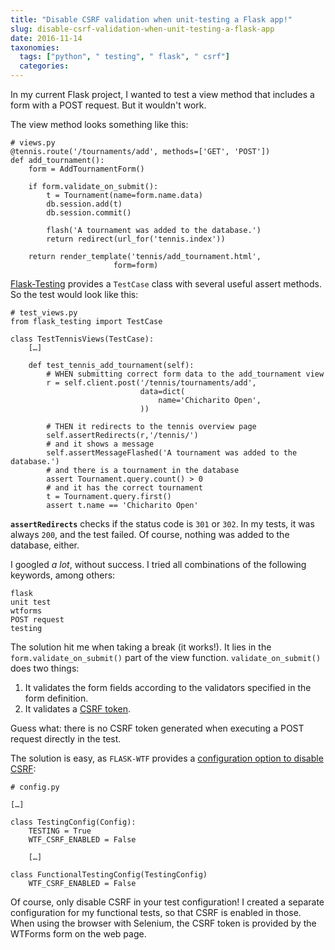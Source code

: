 ```yaml
---
title: "Disable CSRF validation when unit-testing a Flask app!"
slug: disable-csrf-validation-when-unit-testing-a-flask-app
date: 2016-11-14
taxonomies:
  tags: ["python", " testing", " flask", " csrf"]
  categories: 
---
```



In my current Flask project, I wanted to test a view method that includes a form with a POST request. But it wouldn't work. 

The view method looks something like this:

    # views.py
    @tennis.route('/tournaments/add', methods=['GET', 'POST'])
    def add_tournament():
        form = AddTournamentForm()
        
        if form.validate_on_submit():
            t = Tournament(name=form.name.data)
            db.session.add(t)
            db.session.commit()
            
            flash('A tournament was added to the database.')
            return redirect(url_for('tennis.index'))

        return render_template('tennis/add_tournament.html',
                           form=form)
      
   
[Flask-Testing](https://pythonhosted.org/Flask-Testing/) provides a <code>TestCase</code> class with several useful assert methods. So the test would look like this:

    # test_views.py  
    from flask_testing import TestCase
    
    class TestTennisViews(TestCase):    
        […]   
          
        def test_tennis_add_tournament(self):
            # WHEN submitting correct form data to the add_tournament view
            r = self.client.post('/tennis/tournaments/add',
                                 data=dict(
                                     name='Chicharito Open',
                                 ))
        
            # THEN it redirects to the tennis overview page
            self.assertRedirects(r,'/tennis/')
            # and it shows a message
            self.assertMessageFlashed('A tournament was added to the database.')
            # and there is a tournament in the database
            assert Tournament.query.count() > 0
            # and it has the correct tournament
            t = Tournament.query.first()
            assert t.name == 'Chicharito Open'

**<code>assertRedirects</code>** checks if the status code is <code>301</code> or <code>302</code>. In my tests, it was always <code>200</code>, and the test failed. Of course, nothing was added to the database, either.

I googled _a lot_, without success. I tried all combinations of the following keywords, among others:

    flask
    unit test
    wtforms
    POST request
    testing

The solution hit me when taking a break (it works!). It lies in the <code>form.validate_on_submit()</code> part of the view function. <code>validate_on_submit()</code> does two things:

1. It validates the form fields according to the validators specified in the form definition.
2. It validates a [CSRF token](https://flask-wtf.readthedocs.io/en/stable/csrf.html).

Guess what: there is no CSRF token generated when executing a POST request directly in the test.

The solution is easy, as <code>FLASK-WTF</code> provides a [configuration option to disable CSRF](https://flask-wtf.readthedocs.io/en/stable/config.html#forms-and-csrf):

    # config.py
    
    […]
    
    class TestingConfig(Config):
        TESTING = True
        WTF_CSRF_ENABLED = False
        
        […]
        
    class FunctionalTestingConfig(TestingConfig)
        WTF_CSRF_ENABLED = False

Of course, only disable CSRF in your test configuration! I created a separate configuration for my functional tests, so that CSRF is enabled in those. When using the browser with Selenium, the CSRF token is provided by the WTForms form on the web page.
